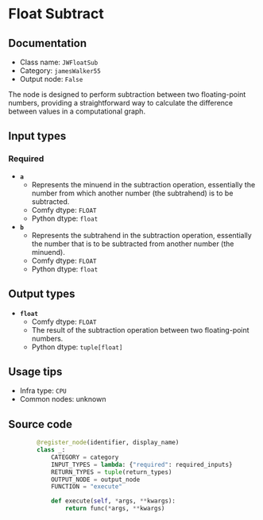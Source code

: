 # Float Subtract
## Documentation
- Class name: `JWFloatSub`
- Category: `jamesWalker55`
- Output node: `False`

The node is designed to perform subtraction between two floating-point numbers, providing a straightforward way to calculate the difference between values in a computational graph.
## Input types
### Required
- **`a`**
    - Represents the minuend in the subtraction operation, essentially the number from which another number (the subtrahend) is to be subtracted.
    - Comfy dtype: `FLOAT`
    - Python dtype: `float`
- **`b`**
    - Represents the subtrahend in the subtraction operation, essentially the number that is to be subtracted from another number (the minuend).
    - Comfy dtype: `FLOAT`
    - Python dtype: `float`
## Output types
- **`float`**
    - Comfy dtype: `FLOAT`
    - The result of the subtraction operation between two floating-point numbers.
    - Python dtype: `tuple[float]`
## Usage tips
- Infra type: `CPU`
- Common nodes: unknown


## Source code
```python
        @register_node(identifier, display_name)
        class _:
            CATEGORY = category
            INPUT_TYPES = lambda: {"required": required_inputs}
            RETURN_TYPES = tuple(return_types)
            OUTPUT_NODE = output_node
            FUNCTION = "execute"

            def execute(self, *args, **kwargs):
                return func(*args, **kwargs)

```
